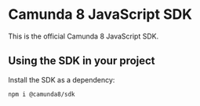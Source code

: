 # Camunda 8 JavaScript SDK

This is the official Camunda 8 JavaScript SDK.

## Using the SDK in your project

Install the SDK as a dependency:

```bash
npm i @camunda8/sdk
```
